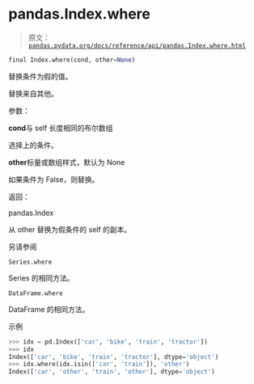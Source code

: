 # pandas.Index.where

> 原文：[`pandas.pydata.org/docs/reference/api/pandas.Index.where.html`](https://pandas.pydata.org/docs/reference/api/pandas.Index.where.html)

```py
final Index.where(cond, other=None)
```

替换条件为假的值。

替换来自其他。

参数：

**cond**与 self 长度相同的布尔数组

选择上的条件。

**other**标量或数组样式，默认为 None

如果条件为 False，则替换。

返回：

pandas.Index

从 other 替换为假条件的 self 的副本。

另请参阅

`Series.where`

Series 的相同方法。

`DataFrame.where`

DataFrame 的相同方法。

示例

```py
>>> idx = pd.Index(['car', 'bike', 'train', 'tractor'])
>>> idx
Index(['car', 'bike', 'train', 'tractor'], dtype='object')
>>> idx.where(idx.isin(['car', 'train']), 'other')
Index(['car', 'other', 'train', 'other'], dtype='object') 
```
